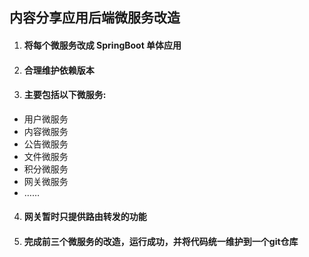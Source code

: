 ## 内容分享应用后端微服务改造

1. #### 将每个微服务改成 SpringBoot 单体应用

2. #### 合理维护依赖版本

3. #### 主要包括以下微服务:

  - 用户微服务
  - 内容微服务
  - 公告微服务
  - 文件微服务
  - 积分微服务
  - 网关微服务
  - ……

4. #### 网关暂时只提供路由转发的功能

5. #### 完成前三个微服务的改造，运行成功，并将代码统一维护到一个git仓库